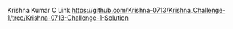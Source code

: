 Krishna Kumar C Link:https://github.com/Krishna-0713/Krishna_Challenge-1/tree/Krishna-0713-Challenge-1-Solution
